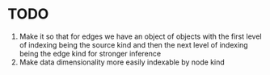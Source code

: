 # TODO

1. Make it so that for edges we have an object of objects with the first level of indexing being the source kind and then the next level of indexing being the edge kind for stronger inference
1. Make data dimensionality more easily indexable by node kind
